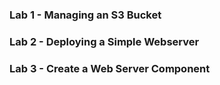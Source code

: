 ### Lab 1 - Managing an S3 Bucket

### Lab 2 - Deploying a Simple Webserver

### Lab 3 - Create a Web Server Component
